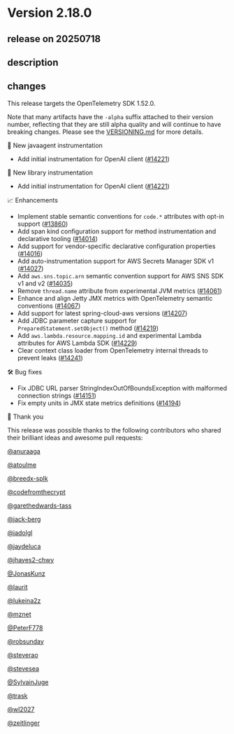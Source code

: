 # Version 2.18.0

## release on 20250718
## description
## changes
This release targets the OpenTelemetry SDK 1.52.0.

Note that many artifacts have the <code>-alpha</code> suffix attached to their version number, reflecting that they are still alpha quality and will continue to have breaking changes. Please see the <a href="https://github.com/open-telemetry/opentelemetry-java-instrumentation/blob/main/VERSIONING.md#opentelemetry-java-instrumentation-versioning">VERSIONING.md</a> for more details.

🌟 New javaagent instrumentation

* Add initial instrumentation for OpenAI client (<a href="https://github.com/open-telemetry/opentelemetry-java-instrumentation/pull/14221" data-hovercard-type="pull_request" data-hovercard-url="/open-telemetry/opentelemetry-java-instrumentation/pull/14221/hovercard">#14221</a>)

🌟 New library instrumentation

* Add initial instrumentation for OpenAI client (<a href="https://github.com/open-telemetry/opentelemetry-java-instrumentation/pull/14221" data-hovercard-type="pull_request" data-hovercard-url="/open-telemetry/opentelemetry-java-instrumentation/pull/14221/hovercard">#14221</a>)

📈 Enhancements

* Implement stable semantic conventions for <code>code.*</code> attributes with opt-in support (<a href="https://github.com/open-telemetry/opentelemetry-java-instrumentation/pull/13860" data-hovercard-type="pull_request" data-hovercard-url="/open-telemetry/opentelemetry-java-instrumentation/pull/13860/hovercard">#13860</a>)
* Add span kind configuration support for method instrumentation and declarative tooling (<a href="https://github.com/open-telemetry/opentelemetry-java-instrumentation/pull/14014" data-hovercard-type="pull_request" data-hovercard-url="/open-telemetry/opentelemetry-java-instrumentation/pull/14014/hovercard">#14014</a>)
* Add support for vendor-specific declarative configuration properties (<a href="https://github.com/open-telemetry/opentelemetry-java-instrumentation/pull/14016" data-hovercard-type="pull_request" data-hovercard-url="/open-telemetry/opentelemetry-java-instrumentation/pull/14016/hovercard">#14016</a>)
* Add auto-instrumentation support for AWS Secrets Manager SDK v1 (<a href="https://github.com/open-telemetry/opentelemetry-java-instrumentation/pull/14027" data-hovercard-type="pull_request" data-hovercard-url="/open-telemetry/opentelemetry-java-instrumentation/pull/14027/hovercard">#14027</a>)
* Add <code>aws.sns.topic.arn</code> semantic convention support for AWS SNS SDK v1 and v2 (<a href="https://github.com/open-telemetry/opentelemetry-java-instrumentation/pull/14035" data-hovercard-type="pull_request" data-hovercard-url="/open-telemetry/opentelemetry-java-instrumentation/pull/14035/hovercard">#14035</a>)
* Remove <code>thread.name</code> attribute from experimental JVM metrics (<a href="https://github.com/open-telemetry/opentelemetry-java-instrumentation/pull/14061" data-hovercard-type="pull_request" data-hovercard-url="/open-telemetry/opentelemetry-java-instrumentation/pull/14061/hovercard">#14061</a>)
* Enhance and align Jetty JMX metrics with OpenTelemetry semantic conventions (<a href="https://github.com/open-telemetry/opentelemetry-java-instrumentation/pull/14067" data-hovercard-type="pull_request" data-hovercard-url="/open-telemetry/opentelemetry-java-instrumentation/pull/14067/hovercard">#14067</a>)
* Add support for latest spring-cloud-aws versions (<a href="https://github.com/open-telemetry/opentelemetry-java-instrumentation/pull/14207" data-hovercard-type="pull_request" data-hovercard-url="/open-telemetry/opentelemetry-java-instrumentation/pull/14207/hovercard">#14207</a>)
* Add JDBC parameter capture support for <code>PreparedStatement.setObject()</code> method (<a href="https://github.com/open-telemetry/opentelemetry-java-instrumentation/pull/14219" data-hovercard-type="pull_request" data-hovercard-url="/open-telemetry/opentelemetry-java-instrumentation/pull/14219/hovercard">#14219</a>)
* Add <code>aws.lambda.resource.mapping.id</code> and experimental Lambda attributes for AWS Lambda SDK (<a href="https://github.com/open-telemetry/opentelemetry-java-instrumentation/pull/14229" data-hovercard-type="pull_request" data-hovercard-url="/open-telemetry/opentelemetry-java-instrumentation/pull/14229/hovercard">#14229</a>)
* Clear context class loader from OpenTelemetry internal threads to prevent leaks (<a href="https://github.com/open-telemetry/opentelemetry-java-instrumentation/pull/14241" data-hovercard-type="pull_request" data-hovercard-url="/open-telemetry/opentelemetry-java-instrumentation/pull/14241/hovercard">#14241</a>)

🛠️ Bug fixes

* Fix JDBC URL parser StringIndexOutOfBoundsException with malformed connection strings (<a href="https://github.com/open-telemetry/opentelemetry-java-instrumentation/pull/14151" data-hovercard-type="pull_request" data-hovercard-url="/open-telemetry/opentelemetry-java-instrumentation/pull/14151/hovercard">#14151</a>)
* Fix empty units in JMX state metrics definitions (<a href="https://github.com/open-telemetry/opentelemetry-java-instrumentation/pull/14194" data-hovercard-type="pull_request" data-hovercard-url="/open-telemetry/opentelemetry-java-instrumentation/pull/14194/hovercard">#14194</a>)

🙇 Thank you

This release was possible thanks to the following contributors who shared their brilliant ideas and awesome pull requests:

<a class="user-mention notranslate" data-hovercard-type="user" data-hovercard-url="/users/anuraaga/hovercard" data-octo-click="hovercard-link-click" data-octo-dimensions="link_type:self" href="https://github.com/anuraaga">@anuraaga</a>  

<a class="user-mention notranslate" data-hovercard-type="user" data-hovercard-url="/users/atoulme/hovercard" data-octo-click="hovercard-link-click" data-octo-dimensions="link_type:self" href="https://github.com/atoulme">@atoulme</a>  

<a class="user-mention notranslate" data-hovercard-type="user" data-hovercard-url="/users/breedx-splk/hovercard" data-octo-click="hovercard-link-click" data-octo-dimensions="link_type:self" href="https://github.com/breedx-splk">@breedx-splk</a>  

<a class="user-mention notranslate" data-hovercard-type="user" data-hovercard-url="/users/codefromthecrypt/hovercard" data-octo-click="hovercard-link-click" data-octo-dimensions="link_type:self" href="https://github.com/codefromthecrypt">@codefromthecrypt</a>  

<a class="user-mention notranslate" data-hovercard-type="user" data-hovercard-url="/users/garethedwards-tass/hovercard" data-octo-click="hovercard-link-click" data-octo-dimensions="link_type:self" href="https://github.com/garethedwards-tass">@garethedwards-tass</a>  

<a class="user-mention notranslate" data-hovercard-type="user" data-hovercard-url="/users/jack-berg/hovercard" data-octo-click="hovercard-link-click" data-octo-dimensions="link_type:self" href="https://github.com/jack-berg">@jack-berg</a>  

<a class="user-mention notranslate" data-hovercard-type="user" data-hovercard-url="/users/jadolgl/hovercard" data-octo-click="hovercard-link-click" data-octo-dimensions="link_type:self" href="https://github.com/jadolgl">@jadolgl</a>  

<a class="user-mention notranslate" data-hovercard-type="user" data-hovercard-url="/users/jaydeluca/hovercard" data-octo-click="hovercard-link-click" data-octo-dimensions="link_type:self" href="https://github.com/jaydeluca">@jaydeluca</a>  

<a class="user-mention notranslate" data-hovercard-type="user" data-hovercard-url="/users/jhayes2-chwy/hovercard" data-octo-click="hovercard-link-click" data-octo-dimensions="link_type:self" href="https://github.com/jhayes2-chwy">@jhayes2-chwy</a>  

<a class="user-mention notranslate" data-hovercard-type="user" data-hovercard-url="/users/JonasKunz/hovercard" data-octo-click="hovercard-link-click" data-octo-dimensions="link_type:self" href="https://github.com/JonasKunz">@JonasKunz</a>  

<a class="user-mention notranslate" data-hovercard-type="user" data-hovercard-url="/users/laurit/hovercard" data-octo-click="hovercard-link-click" data-octo-dimensions="link_type:self" href="https://github.com/laurit">@laurit</a>  

<a class="user-mention notranslate" data-hovercard-type="user" data-hovercard-url="/users/lukeina2z/hovercard" data-octo-click="hovercard-link-click" data-octo-dimensions="link_type:self" href="https://github.com/lukeina2z">@lukeina2z</a>  

<a class="user-mention notranslate" data-hovercard-type="user" data-hovercard-url="/users/mznet/hovercard" data-octo-click="hovercard-link-click" data-octo-dimensions="link_type:self" href="https://github.com/mznet">@mznet</a>  

<a class="user-mention notranslate" data-hovercard-type="user" data-hovercard-url="/users/PeterF778/hovercard" data-octo-click="hovercard-link-click" data-octo-dimensions="link_type:self" href="https://github.com/PeterF778">@PeterF778</a>  

<a class="user-mention notranslate" data-hovercard-type="user" data-hovercard-url="/users/robsunday/hovercard" data-octo-click="hovercard-link-click" data-octo-dimensions="link_type:self" href="https://github.com/robsunday">@robsunday</a>  

<a class="user-mention notranslate" data-hovercard-type="user" data-hovercard-url="/users/steverao/hovercard" data-octo-click="hovercard-link-click" data-octo-dimensions="link_type:self" href="https://github.com/steverao">@steverao</a>  

<a class="user-mention notranslate" data-hovercard-type="user" data-hovercard-url="/users/stevesea/hovercard" data-octo-click="hovercard-link-click" data-octo-dimensions="link_type:self" href="https://github.com/stevesea">@stevesea</a>  

<a class="user-mention notranslate" data-hovercard-type="user" data-hovercard-url="/users/SylvainJuge/hovercard" data-octo-click="hovercard-link-click" data-octo-dimensions="link_type:self" href="https://github.com/SylvainJuge">@SylvainJuge</a>  

<a class="user-mention notranslate" data-hovercard-type="user" data-hovercard-url="/users/trask/hovercard" data-octo-click="hovercard-link-click" data-octo-dimensions="link_type:self" href="https://github.com/trask">@trask</a>  

<a class="user-mention notranslate" data-hovercard-type="user" data-hovercard-url="/users/wl2027/hovercard" data-octo-click="hovercard-link-click" data-octo-dimensions="link_type:self" href="https://github.com/wl2027">@wl2027</a>  

<a class="user-mention notranslate" data-hovercard-type="user" data-hovercard-url="/users/zeitlinger/hovercard" data-octo-click="hovercard-link-click" data-octo-dimensions="link_type:self" href="https://github.com/zeitlinger">@zeitlinger</a>

